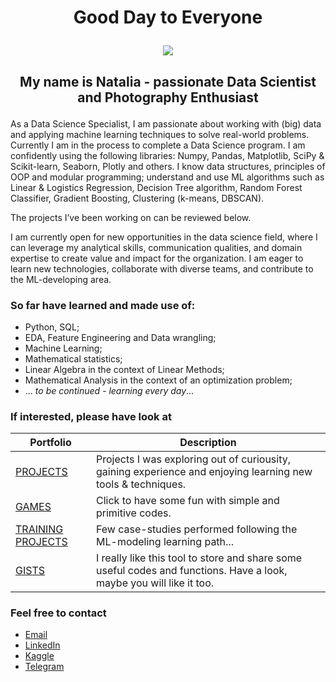 # <p align="center"> Good Day to Everyone 

<p align="center"><img src = https://mozartcultures.com/en/wp-content/uploads/2021/04/data-s.jpeg></p>

## <p align="center"> My name is Natalia - passionate Data Scientist and Photography Enthusiast </p>

As a Data Science Specialist, I am passionate about working with (big) data and applying machine learning techniques to solve real-world problems. Currently I am in the process to complete a Data Science program. I am confidently using the following libraries: Numpy, Pandas, Matplotlib, SciPy & Scikit-learn, Seaborn, Plotly and others. I know data structures, principles of OOP and modular programming; understand and use ML algorithms such as Linear & Logistics Regression, Decision Tree algorithm, Random Forest Classifier, Gradient Boosting, Clustering (k-means, DBSCAN).

The projects I’ve been working on can be reviewed below.

I am currently open for new opportunities in the data science field, where I can leverage my analytical skills, communication qualities, and domain expertise to create value and impact for the organization. I am eager to learn new technologies, collaborate with diverse teams, and contribute to the ML-developing area.

### So far have learned and made use of:

- Python, SQL;
- EDA, Feature Engineering and Data wrangling;
- Machine Learning;
- Mathematical statistics;
- Linear Algebra in the context of Linear Methods;
- Mathematical Analysis in the context of an optimization problem;
- ... *to be continued - learning every day*...

### If interested, please have look at


| Portfolio | Description |
|---|---|
|[PROJECTS](https://github.com/KonovalovaDS/PROJECTS) | Projects I was exploring out of curiousity, gaining experience and enjoying learning new tools & techniques.|
|[GAMES](https://github.com/KonovalovaDS/GAMES) | Click to have some fun with simple and primitive codes. |
|[TRAINING PROJECTS](https://github.com/KonovalovaDS/TRAINING_PROJECTS) | Few case-studies performed following the ML-modeling learning path... |
|[GISTS](https://gist.github.com/KonovalovaDS) | I really like this tool to store and share some useful codes and functions. Have a look, maybe you will like it too.|

### Feel free to contact 

- [Email](natalia_konovalova@icloud.com)
- [LinkedIn](www.linkedin.com/in/nataliadatascience/)
- [Kaggle](https://www.kaggle.com/nataliamantyk)
- [Telegram](https://t.me/KonovalovaDS)
